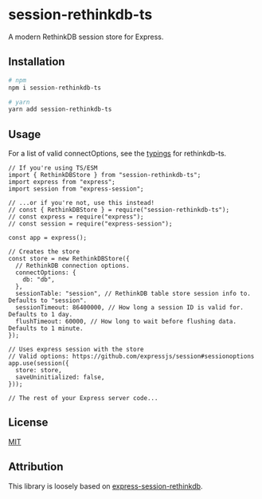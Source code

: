 # session-rethinkdb-ts

A modern RethinkDB session store for Express.

## Installation

```sh
# npm
npm i session-rethinkdb-ts

# yarn
yarn add session-rethinkdb-ts
```

## Usage

For a list of valid connectOptions, see the [typings][options] for rethinkdb-ts.

```TS
// If you're using TS/ESM
import { RethinkDBStore } from "session-rethinkdb-ts";
import express from "express";
import session from "express-session";

// ...or if you're not, use this instead!
// const { RethinkDBStore } = require("session-rethinkdb-ts");
// const express = require("express");
// const session = require("express-session");

const app = express();

// Creates the store
const store = new RethinkDBStore({
  // RethinkDB connection options.
  connectOptions: {
    db: "db",
  },
  sessionTable: "session", // RethinkDB table store session info to. Defaults to "session".
  sessionTimeout: 86400000, // How long a session ID is valid for. Defaults to 1 day.
  flushTimeout: 60000, // How long to wait before flushing data. Defaults to 1 minute.
});

// Uses express session with the store
// Valid options: https://github.com/expressjs/session#sessionoptions
app.use(session({
  store: store,
  saveUninitialized: false,
}));

// The rest of your Express server code...
```

## License

[MIT][mit]

## Attribution

This library is loosely based on [express-session-rethinkdb][express-session-rethinkdb].

[mit]: "LICENSE" "Licensed under the MIT License."
[express-session-rethinkdb]: https://github.com/armenfilipetyan/express-session-rethinkdb "Express-Session-RethinkDB on GitHub."
[options]: https://github.com/rethinkdb/rethinkdb-ts/blob/de4c51a53f8bc50c2784f302a831938e3e4cfd1a/src/types.ts#L41 "RethinkDB Connect Options"
